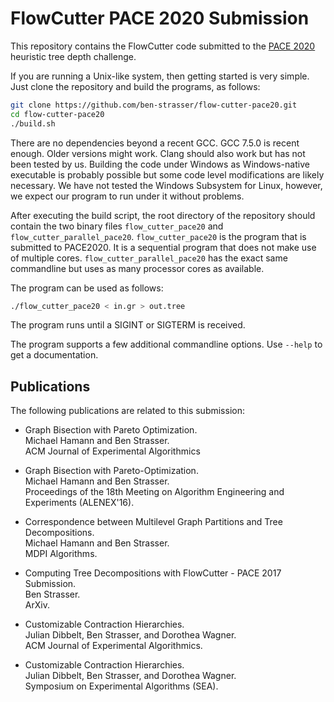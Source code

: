 # FlowCutter PACE 2020 Submission

This repository contains the FlowCutter code submitted to the [PACE 2020](https://pacechallenge.org/2020/td/) heuristic tree depth challenge. 

If you are running a Unix-like system, then getting started is very simple. Just clone the repository and build the programs, as follows:

```bash
git clone https://github.com/ben-strasser/flow-cutter-pace20.git
cd flow-cutter-pace20
./build.sh
```

There are no dependencies beyond a recent GCC. GCC 7.5.0 is recent enough. Older versions might work. Clang should also work but has not been tested by us. Building the code under Windows as Windows-native executable is probably possible but some code level modifications are likely necessary. We have not tested the Windows Subsystem for Linux, however, we expect our program to run under it without problems.

After executing the build script, the root directory of the repository should contain the two binary files `flow_cutter_pace20` and `flow_cutter_parallel_pace20`. `flow_cutter_pace20` is the program that is submitted to PACE2020. It is a sequential program that does not make use of multiple cores. `flow_cutter_parallel_pace20` has the exact same commandline but uses as many processor cores as available.

The program can be used as follows:

```bash
./flow_cutter_pace20 < in.gr > out.tree
```

The program runs until a SIGINT or SIGTERM is received. 

The program supports a few additional commandline options. Use `--help` to get a documentation.

## Publications

The following publications are related to this submission:

* Graph Bisection with Pareto Optimization.\
  Michael Hamann and Ben Strasser.\
  ACM Journal of Experimental Algorithmics

* Graph Bisection with Pareto-Optimization.\
  Michael Hamann and Ben Strasser.\
  Proceedings of the 18th Meeting on Algorithm Engineering and Experiments (ALENEX'16).

* Correspondence between Multilevel Graph Partitions and Tree Decompositions.\
  Michael Hamann and Ben Strasser.\
  MDPI Algorithms.

* Computing Tree Decompositions with FlowCutter - PACE 2017 Submission.\
  Ben Strasser.\
  ArXiv.
  
* Customizable Contraction Hierarchies.\
  Julian Dibbelt, Ben Strasser, and Dorothea Wagner.\
  ACM Journal of Experimental Algorithmics.

* Customizable Contraction Hierarchies.\
  Julian Dibbelt, Ben Strasser, and Dorothea Wagner.\
  Symposium on Experimental Algorithms (SEA).

